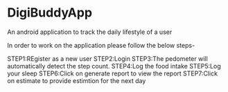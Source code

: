 # DigiBuddyApp
An android application to track the daily lifestyle of a user

In order to work on the application please follow the below steps-

STEP1:REgister as a new user
STEP2:Login
STEP3:The pedometer will automatically detect the step count.
STEP4:Log the food intake
STEP5:Log your sleep
STEP6:Click on generate report to view the report
STEP7:Click on estimate to provide estimtion for the next day
